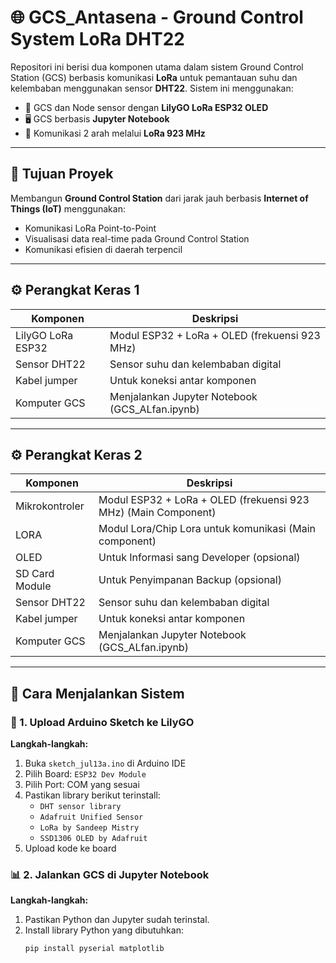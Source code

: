 # 🌐 GCS_Antasena - Ground Control System LoRa DHT22

Repositori ini berisi dua komponen utama dalam sistem Ground Control Station (GCS) berbasis komunikasi **LoRa** untuk pemantauan suhu dan kelembaban menggunakan sensor **DHT22**. Sistem ini menggunakan:

- 📡 GCS dan Node sensor dengan **LilyGO LoRa ESP32 OLED**
- 🖥️ GCS berbasis **Jupyter Notebook**
- 🔄 Komunikasi 2 arah melalui **LoRa 923 MHz**

---

## 🎯 Tujuan Proyek

Membangun **Ground Control Station** dari jarak jauh berbasis **Internet of Things (IoT)** menggunakan:

- Komunikasi LoRa Point-to-Point
- Visualisasi data real-time pada Ground Control Station
- Komunikasi efisien di daerah terpencil

---

## ⚙️ Perangkat Keras 1

| Komponen            | Deskripsi                                            |
|---------------------|------------------------------------------------------|
| LilyGO LoRa ESP32   | Modul ESP32 + LoRa + OLED (frekuensi 923 MHz)        |
| Sensor DHT22        | Sensor suhu dan kelembaban digital                   |
| Kabel jumper        | Untuk koneksi antar komponen                         |
| Komputer GCS        | Menjalankan Jupyter Notebook (GCS_ALfan.ipynb)       |

---
## ⚙️ Perangkat Keras 2

| Komponen            | Deskripsi                                                      |
|---------------------|----------------------------------------------------------------|
| Mikrokontroler      | Modul ESP32 + LoRa + OLED (frekuensi 923 MHz) (Main Component) |
| LORA                | Modul Lora/Chip Lora untuk komunikasi (Main component)         |
| OLED                | Untuk Informasi sang Developer (opsional)                      |
| SD Card Module      | Untuk Penyimpanan Backup (opsional)                            |
| Sensor DHT22        | Sensor suhu dan kelembaban digital                             |
| Kabel jumper        | Untuk koneksi antar komponen                                   |
| Komputer GCS        | Menjalankan Jupyter Notebook (GCS_ALfan.ipynb)                 |




---

## 🚀 Cara Menjalankan Sistem

### 📡 1. **Upload Arduino Sketch ke LilyGO**
**Langkah-langkah:**
1. Buka `sketch_jul13a.ino` di Arduino IDE
2. Pilih Board: `ESP32 Dev Module`
3. Pilih Port: COM yang sesuai
4. Pastikan library berikut terinstall:
   - `DHT sensor library`
   - `Adafruit Unified Sensor`
   - `LoRa by Sandeep Mistry`
   - `SSD1306 OLED by Adafruit`
5. Upload kode ke board

### 📊 2. **Jalankan GCS di Jupyter Notebook**
**Langkah-langkah:**
1. Pastikan Python dan Jupyter sudah terinstal.
2. Install library Python yang dibutuhkan:
   ```bash
   pip install pyserial matplotlib

